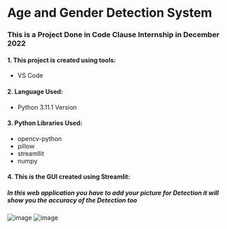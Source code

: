 # Age and Gender Detection System
###  This is a Project Done in Code Clause Internship in December 2022
#### 1. This project is created using tools:
- VS Code
#### 2. Language Used:
- Python 3.11.1 Version
#### 3. Python Libraries Used:
- opencv-python
- pillow
- streamllit
- numpy
#### 4. This is the GUI created using Streamlit:
##### In this web application you have to add your picture for Detection it will show you the accuracy of the Detection too
![image](https://user-images.githubusercontent.com/97289683/209463216-261bb097-8605-4e4e-97d8-7cb002fd771d.png)
![image](https://user-images.githubusercontent.com/97289683/209463560-1a76703c-730a-497b-a10a-33e7601c0b80.png)




